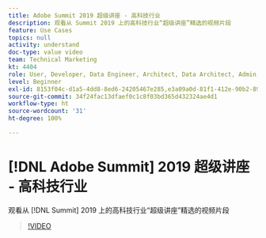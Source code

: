 ```yaml
---
title: Adobe Summit 2019 超级讲座 - 高科技行业
description: 观看从 Summit 2019 上的高科技行业“超级讲座”精选的视频片段
feature: Use Cases
topics: null
activity: understand
doc-type: value video
team: Technical Marketing
kt: 4404
role: User, Developer, Data Engineer, Architect, Data Architect, Admin, Leader
level: Beginner
exl-id: 8153f04c-d1a5-4dd8-8ed6-24205467e285,e3a09a0d-81f1-412e-90b2-89161f8dd9e3
source-git-commit: 34f24fac13dfaef0c1c8f03bd365d432324ae4d1
workflow-type: ht
source-wordcount: '31'
ht-degree: 100%

---
```


# [!DNL Adobe Summit] 2019 超级讲座 - 高科技行业

观看从 [!DNL Summit] 2019 上的高科技行业“超级讲座”精选的视频片段

>[!VIDEO](https://video.tv.adobe.com/v/30548/?quality=12)
